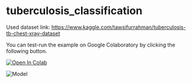 # tuberculosis_classification

Used dataset link:
https://www.kaggle.com/tawsifurrahman/tuberculosis-tb-chest-xray-dataset

You can test-run the example on Google Colaboratory by clicking the following button.

[![Open In Colab](https://colab.research.google.com/assets/colab-badge.svg)](https://colab.research.google.com/github/mrtucar/tuberculosis_classification/blob/main/tuberculosisClassification.ipynb)

![Model](model.png)
